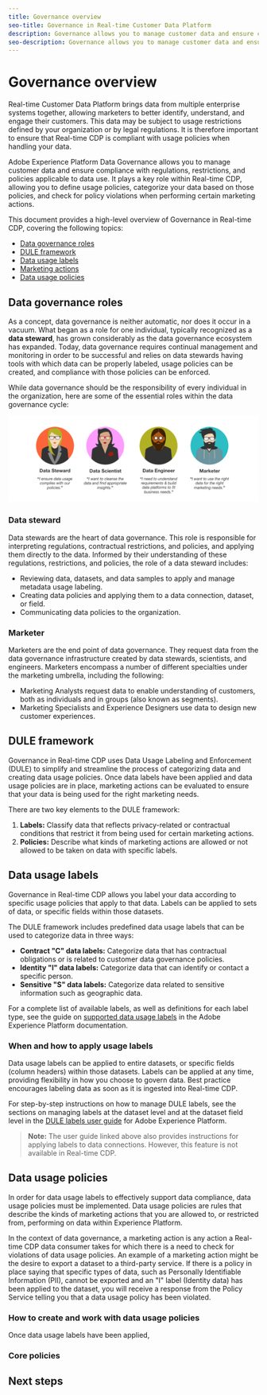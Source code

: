```yaml
---
title: Governance overview
seo-title: Governance in Real-time Customer Data Platform
description: Governance allows you to manage customer data and ensure compliance with regulations, restrictions, and policies applicable to data use. 
seo-description: Governance allows you to manage customer data and ensure compliance with regulations, restrictions, and policies applicable to data use. 
---
```


# Governance overview

Real-time Customer Data Platform brings data from multiple enterprise systems together, allowing marketers to better identify, understand, and engage their customers. This data may be subject to usage restrictions defined by your organization or by legal regulations. It is therefore important to ensure that Real-time CDP is compliant with usage policies when handling your data.

Adobe Experience Platform Data Governance allows you to manage customer data and ensure compliance with regulations, restrictions, and policies applicable to data use. It plays a key role within Real-time CDP, allowing you to define usage policies, categorize your data based on those policies, and check for policy violations when performing certain marketing actions.

This document provides a high-level overview of Governance in Real-time CDP, covering the following topics:

* [Data governance roles](#data-governance-roles)
* [DULE framework](#dule)
* [Data usage labels](#data-usage-labels)
* [Marketing actions](#marketing-actions)
* [Data usage policies](#data-usage-policies)

## Data governance roles

As a concept, data governance is neither automatic, nor does it occur in a vacuum. What began as a role for one individual, typically recognized as a **data steward**, has grown considerably as the data governance ecosystem has expanded. Today, data governance requires continual management and monitoring in order to be successful and relies on data stewards having tools with which data can be properly labeled, usage policies can be created, and compliance with those policies can be enforced.

While data governance should be the responsibility of every individual in the organization, here are some of the essential roles within the data governance cycle:

![](assets/data-governance-roles.png)

### Data steward

Data stewards are the heart of data governance. This role is responsible for interpreting regulations, contractual restrictions, and policies, and applying them directly to the data. Informed by their understanding of these regulations, restrictions, and policies, the role of a data steward includes:
* Reviewing data, datasets, and data samples to apply and manage metadata usage labeling.
* Creating data policies and applying them to a data connection, dataset, or field.
* Communicating data policies to the organization.

### Marketer

Marketers are the end point of data governance. They request data from the data governance infrastructure created by data stewards, scientists, and engineers. Marketers encompass a number of different specialties under the marketing umbrella, including the following:
* Marketing Analysts request data to enable understanding of customers, both as individuals and in groups (also known as segments).
* Marketing Specialists and Experience Designers use data to design new customer experiences. 

## DULE framework

Governance in Real-time CDP uses Data Usage Labeling and Enforcement (DULE) to simplify and streamline the process of categorizing data and creating data usage policies. Once data labels have been applied and data usage policies are in place, marketing actions can be evaluated to ensure that your data is being used for the right marketing needs.

There are two key elements to the DULE framework:

1. **Labels:** Classify data that reflects privacy-related or contractual conditions that restrict it from being used for certain marketing actions.
1. **Policies:** Describe what kinds of marketing actions are allowed or not allowed to be taken on data with specific labels.

## Data usage labels

Governance in Real-time CDP allows you label your data according to specific usage policies that apply to that data. Labels can be applied to sets of data, or specific fields within those datasets.

The DULE framework includes predefined data usage labels that can be used to categorize data in three ways:

* **Contract "C" data labels:** Categorize data that has contractual obligations or is related to customer data governance policies.
* **Identity "I" data labels:** Categorize data that can identify or contact a specific person.
* **Sensitive "S" data labels:** Categorize data related to sensitive information such as geographic data.

For a complete list of available labels, as well as definitions for each label type, see the guide on [supported data usage labels](https://www.adobe.io/apis/experienceplatform/home/dule/duleservices.html#!api-specification/markdown/narrative/technical_overview/data_governance/dule_supported_labels.md) in the Adobe Experience Platform documentation.

### When and how to apply usage labels

Data usage labels can be applied to entire datasets, or specific fields (column headers) within those datasets. Labels can be applied at any time, providing flexibility in how you choose to govern data. Best practice encourages labeling data as soon as it is ingested into Real-time CDP.

For step-by-step instructions on how to manage DULE labels, see the sections on managing labels at the dataset level and at the dataset field level in the [DULE labels user guide](https://www.adobe.io/apis/experienceplatform/home/tutorials/alltutorials.html#!api-specification/markdown/narrative/tutorials/dule/dule_working_with_labels.md) for Adobe Experience Platform.

> **Note:** The user guide linked above also provides instructions for applying labels to data connections. However, this feature is not available in Real-time CDP.

## Data usage policies

In order for data usage labels to effectively support data compliance, data usage policies must be implemented. Data usage policies are rules that describe the kinds of marketing actions that you are allowed to, or restricted from, performing on data within Experience Platform.

In the context of data governance, a marketing action is any action a Real-time CDP data consumer takes for which there is a need to check for violations of data usage policies. An example of a marketing action might be the desire to export a dataset to a third-party service. If there is a policy in place saying that specific types of data, such as Personally Identifiable Information (PII), cannot be exported and an "I" label (Identity data) has been applied to the dataset, you will receive a response from the Policy Service telling you that a data usage policy has been violated.

### How to create and work with data usage policies

Once data usage labels have been applied, 

### Core policies

## Next steps